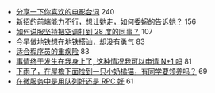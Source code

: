 - [分享一下你喜欢的电影台词](https://www.v2ex.com/t/579910) 240
- [新招的前端能力不行，想让她走，如何委婉的告诉她？](https://www.v2ex.com/t/579919) 156
- [如何说服坚持把空调打到 28 度的同事？](https://www.v2ex.com/t/579959) 107
- [今早做地铁想在地铁搭讪，却没有勇气](https://www.v2ex.com/t/579923) 83
- [适合程序员的重疾险](https://www.v2ex.com/t/579973) 83
- [事情终于发生在我身上了, 这种情况我可以申请 N+1 吗](https://www.v2ex.com/t/579930) 81
- [下雨了，在屋檐下面捡到一只小奶橘猫，有同学要领养吗？](https://www.v2ex.com/t/579833) 69
- [在微服务中是用队列好还是 RPC 好](https://www.v2ex.com/t/580080) 61